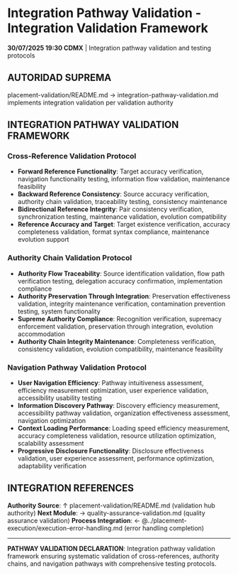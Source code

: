 # Integration Pathway Validation - Integration Validation Framework

**30/07/2025 19:30 CDMX** | Integration pathway validation and testing protocols

## AUTORIDAD SUPREMA
placement-validation/README.md → integration-pathway-validation.md implements integration validation per validation authority

## INTEGRATION PATHWAY VALIDATION FRAMEWORK

### **Cross-Reference Validation Protocol**
- **Forward Reference Functionality**: Target accuracy verification, navigation functionality testing, information flow validation, maintenance feasibility
- **Backward Reference Consistency**: Source accuracy verification, authority chain validation, traceability testing, consistency maintenance
- **Bidirectional Reference Integrity**: Pair consistency verification, synchronization testing, maintenance validation, evolution compatibility
- **Reference Accuracy and Target**: Target existence verification, accuracy completeness validation, format syntax compliance, maintenance evolution support

### **Authority Chain Validation Protocol**
- **Authority Flow Traceability**: Source identification validation, flow path verification testing, delegation accuracy confirmation, implementation compliance
- **Authority Preservation Through Integration**: Preservation effectiveness validation, integrity maintenance verification, contamination prevention testing, system functionality
- **Supreme Authority Compliance**: Recognition verification, supremacy enforcement validation, preservation through integration, evolution accommodation
- **Authority Chain Integrity Maintenance**: Completeness verification, consistency validation, evolution compatibility, maintenance feasibility

### **Navigation Pathway Validation Protocol**
- **User Navigation Efficiency**: Pathway intuitiveness assessment, efficiency measurement optimization, user experience validation, accessibility usability testing
- **Information Discovery Pathway**: Discovery efficiency measurement, accessibility pathway validation, organization effectiveness assessment, navigation optimization
- **Context Loading Performance**: Loading speed efficiency measurement, accuracy completeness validation, resource utilization optimization, scalability assessment
- **Progressive Disclosure Functionality**: Disclosure effectiveness validation, user experience assessment, performance optimization, adaptability verification

## INTEGRATION REFERENCES

**Authority Source**: ↑ placement-validation/README.md (validation hub authority)
**Next Module**: → quality-assurance-validation.md (quality assurance validation)
**Process Integration**: ← @../placement-execution/execution-error-handling.md (error handling completion)

---

**PATHWAY VALIDATION DECLARATION**: Integration pathway validation framework ensuring systematic validation of cross-references, authority chains, and navigation pathways with comprehensive testing protocols.